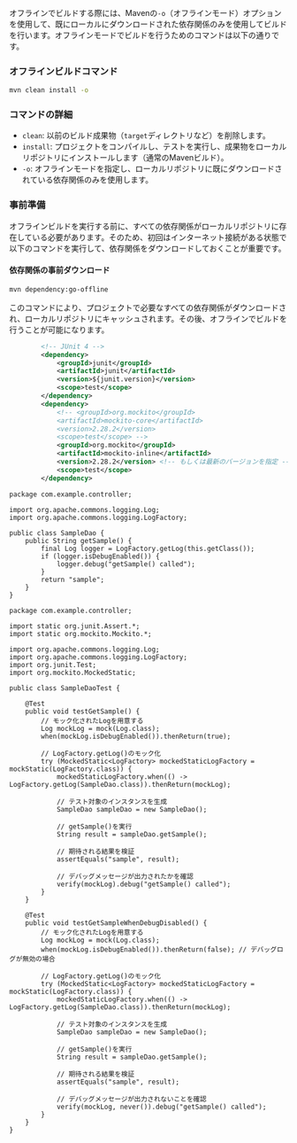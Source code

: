 オフラインでビルドする際には、Mavenの`-o`（オフラインモード）オプションを使用して、既にローカルにダウンロードされた依存関係のみを使用してビルドを行います。オフラインモードでビルドを行うためのコマンドは以下の通りです。

### オフラインビルドコマンド
```bash
mvn clean install -o
```

### コマンドの詳細
- `clean`: 以前のビルド成果物（`target`ディレクトリなど）を削除します。
- `install`: プロジェクトをコンパイルし、テストを実行し、成果物をローカルリポジトリにインストールします（通常のMavenビルド）。
- `-o`: オフラインモードを指定し、ローカルリポジトリに既にダウンロードされている依存関係のみを使用します。

### 事前準備
オフラインビルドを実行する前に、すべての依存関係がローカルリポジトリに存在している必要があります。そのため、初回はインターネット接続がある状態で以下のコマンドを実行して、依存関係をダウンロードしておくことが重要です。

#### 依存関係の事前ダウンロード
```bash
mvn dependency:go-offline
```

このコマンドにより、プロジェクトで必要なすべての依存関係がダウンロードされ、ローカルリポジトリにキャッシュされます。その後、オフラインでビルドを行うことが可能になります。

```pom.xml
        <!-- JUnit 4 -->
        <dependency>
            <groupId>junit</groupId>
            <artifactId>junit</artifactId>
            <version>${junit.version}</version>
            <scope>test</scope>
        </dependency>
        <dependency>
            <!-- <groupId>org.mockito</groupId>
            <artifactId>mockito-core</artifactId>
            <version>2.28.2</version>
            <scope>test</scope> -->
            <groupId>org.mockito</groupId>
            <artifactId>mockito-inline</artifactId>
            <version>2.28.2</version> <!-- もしくは最新のバージョンを指定 -->
            <scope>test</scope>
        </dependency>
```

```テスト対象クラス
package com.example.controller;

import org.apache.commons.logging.Log;
import org.apache.commons.logging.LogFactory;

public class SampleDao {
    public String getSample() {
        final Log logger = LogFactory.getLog(this.getClass());
        if (logger.isDebugEnabled()) {
            logger.debug("getSample() called");
        }
        return "sample";
    }
}

```

```テストクラス
package com.example.controller;

import static org.junit.Assert.*;
import static org.mockito.Mockito.*;

import org.apache.commons.logging.Log;
import org.apache.commons.logging.LogFactory;
import org.junit.Test;
import org.mockito.MockedStatic;

public class SampleDaoTest {

    @Test
    public void testGetSample() {
        // モック化されたLogを用意する
        Log mockLog = mock(Log.class);
        when(mockLog.isDebugEnabled()).thenReturn(true);

        // LogFactory.getLog()のモック化
        try (MockedStatic<LogFactory> mockedStaticLogFactory = mockStatic(LogFactory.class)) {
            mockedStaticLogFactory.when(() -> LogFactory.getLog(SampleDao.class)).thenReturn(mockLog);

            // テスト対象のインスタンスを生成
            SampleDao sampleDao = new SampleDao();

            // getSample()を実行
            String result = sampleDao.getSample();

            // 期待される結果を検証
            assertEquals("sample", result);

            // デバッグメッセージが出力されたかを確認
            verify(mockLog).debug("getSample() called");
        }
    }

    @Test
    public void testGetSampleWhenDebugDisabled() {
        // モック化されたLogを用意する
        Log mockLog = mock(Log.class);
        when(mockLog.isDebugEnabled()).thenReturn(false); // デバッグログが無効の場合

        // LogFactory.getLog()のモック化
        try (MockedStatic<LogFactory> mockedStaticLogFactory = mockStatic(LogFactory.class)) {
            mockedStaticLogFactory.when(() -> LogFactory.getLog(SampleDao.class)).thenReturn(mockLog);

            // テスト対象のインスタンスを生成
            SampleDao sampleDao = new SampleDao();

            // getSample()を実行
            String result = sampleDao.getSample();

            // 期待される結果を検証
            assertEquals("sample", result);

            // デバッグメッセージが出力されないことを確認
            verify(mockLog, never()).debug("getSample() called");
        }
    }
}
```

